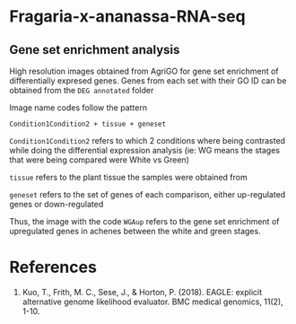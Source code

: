 # Fragaria-x-ananassa-RNA-seq

## Gene set enrichment analysis

High resolution images obtained from AgriGO for gene set enrichment of differentially expresed genes. Genes from each set with their GO ID can be obtained from the `DEG annotated` folder

Image name codes follow the pattern

`Condition1Condition2 + tissue + geneset`

`Condition1Condition2` refers to which 2 conditions where being contrasted while doing the differential expression analysis (ie: WG means the stages that were being compared were White vs Green)

`tissue` refers to the plant tissue the samples were obtained from

`geneset` refers to the set of genes of each comparison, either up-regulated genes or down-regulated

Thus, the image with the code `WGAup` refers to the gene set enrichment of upregulated genes in achenes between the white and green stages.

# References

1. Kuo, T., Frith, M. C., Sese, J., & Horton, P. (2018). EAGLE: explicit alternative genome likelihood evaluator. BMC medical genomics, 11(2), 1-10.
